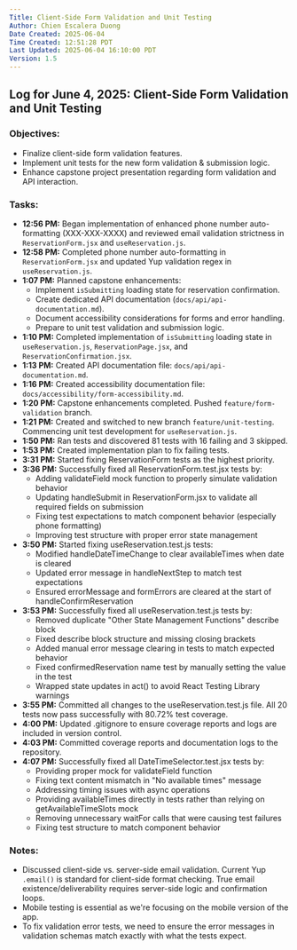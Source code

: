 ```yaml
---
Title: Client-Side Form Validation and Unit Testing
Author: Chien Escalera Duong
Date Created: 2025-06-04
Time Created: 12:51:28 PDT
Last Updated: 2025-06-04 16:10:00 PDT
Version: 1.5
---
```


## Log for June 4, 2025: Client-Side Form Validation and Unit Testing

### Objectives:
- Finalize client-side form validation features.
- Implement unit tests for the new form validation & submission logic.
- Enhance capstone project presentation regarding form validation and API interaction.

### Tasks:
- **12:56 PM:** Began implementation of enhanced phone number auto-formatting (XXX-XXX-XXXX) and reviewed email validation strictness in `ReservationForm.jsx` and `useReservation.js`.
- **12:58 PM:** Completed phone number auto-formatting in `ReservationForm.jsx` and updated Yup validation regex in `useReservation.js`.
- **1:07 PM:** Planned capstone enhancements:
    - Implement `isSubmitting` loading state for reservation confirmation.
    - Create dedicated API documentation (`docs/api/api-documentation.md`).
    - Document accessibility considerations for forms and error handling.
    - Prepare to unit test validation and submission logic.
- **1:10 PM:** Completed implementation of `isSubmitting` loading state in `useReservation.js`, `ReservationPage.jsx`, and `ReservationConfirmation.jsx`.
- **1:13 PM:** Created API documentation file: `docs/api/api-documentation.md`.
- **1:16 PM:** Created accessibility documentation file: `docs/accessibility/form-accessibility.md`.
- **1:20 PM:** Capstone enhancements completed. Pushed `feature/form-validation` branch.
- **1:21 PM:** Created and switched to new branch `feature/unit-testing`. Commencing unit test development for `useReservation.js`.
- **1:50 PM:** Ran tests and discovered 81 tests with 16 failing and 3 skipped.
- **1:53 PM:** Created implementation plan to fix failing tests.
- **3:31 PM:** Started fixing ReservationForm tests as the highest priority.
- **3:36 PM:** Successfully fixed all ReservationForm.test.jsx tests by:
  - Adding validateField mock function to properly simulate validation behavior
  - Updating handleSubmit in ReservationForm.jsx to validate all required fields on submission
  - Fixing test expectations to match component behavior (especially phone formatting)
  - Improving test structure with proper error state management
- **3:50 PM:** Started fixing useReservation.test.js tests:
  - Modified handleDateTimeChange to clear availableTimes when date is cleared
  - Updated error message in handleNextStep to match test expectations
  - Ensured errorMessage and formErrors are cleared at the start of handleConfirmReservation
- **3:53 PM:** Successfully fixed all useReservation.test.js tests by:
  - Removed duplicate "Other State Management Functions" describe block
  - Fixed describe block structure and missing closing brackets
  - Added manual error message clearing in tests to match expected behavior
  - Fixed confirmedReservation name test by manually setting the value in the test
  - Wrapped state updates in act() to avoid React Testing Library warnings
- **3:55 PM:** Committed all changes to the useReservation.test.js file. All 20 tests now pass successfully with 80.72% test coverage.
- **4:00 PM:** Updated .gitignore to ensure coverage reports and logs are included in version control.
- **4:03 PM:** Committed coverage reports and documentation logs to the repository.
- **4:07 PM:** Successfully fixed all DateTimeSelector.test.jsx tests by:
  - Providing proper mock for validateField function
  - Fixing text content mismatch in "No available times" message
  - Addressing timing issues with async operations
  - Providing availableTimes directly in tests rather than relying on getAvailableTimeSlots mock
  - Removing unnecessary waitFor calls that were causing test failures
  - Fixing test structure to match component behavior

### Notes:
- Discussed client-side vs. server-side email validation. Current Yup `.email()` is standard for client-side format checking. True email existence/deliverability requires server-side logic and confirmation loops.
- Mobile testing is essential as we're focusing on the mobile version of the app.
- To fix validation error tests, we need to ensure the error messages in validation schemas match exactly with what the tests expect.
